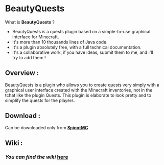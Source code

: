# BeautyQuests
What is **BeautyQuests** ?
* BeautyQuests is a quests plugin based on a simple-to-use graphical interface for Minecraft.
* It's more than 10 thousands lines of Java code.
* It's a plugin absolutely free, with a full technical documentation.
* It's a collaborative work, if you have ideas, submit them to me, and I'll try to add them !

## Overview :
BeautyQuests is a plugin who allows you to create quests very simply with a graphical user interface created with the Minecraft inventories, not in the tchat like the plugin Quests.
This plugin is elaborate to look pretty and to simplify the quests for the players.

## Download :
Can be downloaded only from **[SpigotMC](https://www.spigotmc.org/resources/beautyquests.39255)**

## Wiki :
### _You can find the wiki_ [here](https://github.com/SkytAsul/BeautyQuests/wiki)
